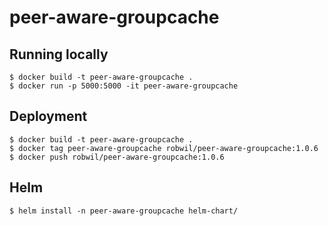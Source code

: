 # peer-aware-groupcache

## Running locally

```
$ docker build -t peer-aware-groupcache .
$ docker run -p 5000:5000 -it peer-aware-groupcache
```

## Deployment

```
$ docker build -t peer-aware-groupcache .
$ docker tag peer-aware-groupcache robwil/peer-aware-groupcache:1.0.6
$ docker push robwil/peer-aware-groupcache:1.0.6
```

## Helm

```
$ helm install -n peer-aware-groupcache helm-chart/
```